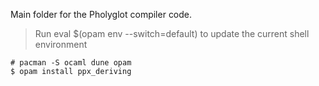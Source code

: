 Main folder for the Pholyglot compiler code.

> Run eval $(opam env --switch=default) to update the current shell environment

    # pacman -S ocaml dune opam
    $ opam install ppx_deriving
